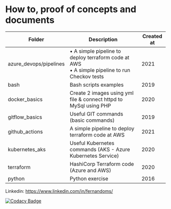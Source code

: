 # How to, proof of concepts and documents

| Folder                 | Description                                                                                      | Created at |
| ---------------------- | ------------------------------------------------------------------------------------------------ | ---------- |
| azure_devops/pipelines | • A simple pipeline to deploy terraform code at AWS<br> • A simple pipeline to run Checkov tests | 2021       |
| bash                   | Bash scripts examples                                                                            | 2019       |
| docker_basics          | Create 2 images using yml file & connect httpd to MySql using PHP                                | 2020       |
| gitflow_basics         | Useful GIT commands (basic commands)                                                             | 2019       |
| github_actions         | A simple pipeline to deploy terraform code at AWS                                                | 2021       |
| kubernetes_aks         | Useful Kubernetes commands (AKS - Azure Kubernetes Service)                                      | 2020       |
| terraform              | HashiCorp Terraform code (Azure and AWS)                                                         | 2020       |
| python                 | Python exercise                                                                                  | 2016       |

Linkedin:
<https://www.linkedin.com/in/fernandoms/>

[![Codacy Badge](https://app.codacy.com/project/badge/Grade/9444955866d84c458635a75f2f2903af)](https://www.codacy.com/gh/fernandomatsuosantos/code_samples/dashboard?utm_source=github.com&utm_medium=referral&utm_content=fernandomatsuosantos/code_samples&utm_campaign=Badge_Grade)
